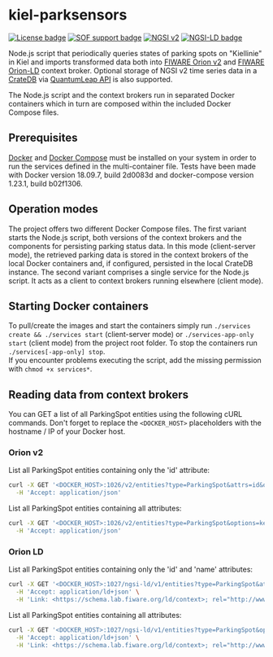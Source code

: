 # kiel-parksensors

[![License badge](https://img.shields.io/github/license/telefonicaid/fiware-orion.svg)](https://opensource.org/licenses/AGPL-3.0)
[![SOF support badge](https://nexus.lab.fiware.org/repository/raw/public/badges/stackoverflow/orion.svg)](http://stackoverflow.com/questions/tagged/fiware-orion)
[![NGSI v2](https://nexus.lab.fiware.org/repository/raw/public/badges/specifications/ngsiv2.svg)](http://fiware-ges.github.io/orion/api/v2/stable/)
[![NGSI-LD badge](https://img.shields.io/badge/NGSI-LD-red.svg)](https://www.etsi.org/deliver/etsi_gs/CIM/001_099/009/01.02.01_60/gs_cim009v010201p.pdf)

Node.js script that periodically queries states of parking spots on "Kiellinie" in Kiel and imports transformed data both into [FIWARE Orion v2](https://github.com/telefonicaid/fiware-orion) and [FIWARE Orion-LD](https://github.com/FIWARE/context.Orion-LD) context broker. Optional storage of NGSI v2 time series data in a [CrateDB](https://crate.io/) via [QuantumLeap API](https://github.com/smartsdk/ngsi-timeseries-api) is also supported.  

The Node.js script and the context brokers run in separated Docker containers which in turn are composed within the included Docker Compose files.


## Prerequisites ##

[Docker](https://www.docker.com/) and [Docker Compose](https://github.com/docker/compose) must be installed on your system in order to run the services defined in the multi-container file. Tests have been made with Docker version 18.09.7, build 2d0083d and docker-compose version 1.23.1, build b02f1306.

## Operation modes ##

The project offers two different Docker Compose files. The first variant starts the Node.js script, both versions of the context brokers and the components for persisting parking status data. In this mode (client-server mode), the retrieved parking data is stored in the context brokers of the local Docker containers and, if configured, persisted in the local CrateDB instance.
The second variant comprises a single service for the Node.js script. It acts as a client to context brokers running elsewhere (client mode).

## Starting Docker containers ##

To pull/create the images and start the containers simply run `./services create && ./services start` (client-server mode) or `./services-app-only start` (client mode) from the project root folder.
To stop the containers run `./services[-app-only] stop`.   
If you encounter problems executing the script, add the missing permission with `chmod +x services*`.

## Reading data from context brokers ##

You can GET a list of all ParkingSpot entities using the following cURL commands. Don't forget to replace the `<DOCKER_HOST>` placeholders with the hostname / IP of your Docker host.  

### Orion v2 ###
List all ParkingSpot entities containing only the 'id' attribute:  

``` bash
curl -X GET '<DOCKER_HOST>:1026/v2/entities?type=ParkingSpot&attrs=id&options=keyValues' \
  -H 'Accept: application/json'
```
  
List all ParkingSpot entities containing all attributes:  

``` bash
curl -X GET '<DOCKER_HOST>:1026/v2/entities?type=ParkingSpot&options=keyValues' \
  -H 'Accept: application/json'
```

### Orion LD ###
List all ParkingSpot entities containing only the 'id' and 'name' attributes:  

``` bash
curl -X GET '<DOCKER_HOST>:1027/ngsi-ld/v1/entities?type=ParkingSpot&attrs=id,name&options=keyValues' \
  -H 'Accept: application/ld+json' \
  -H 'Link: <https://schema.lab.fiware.org/ld/context>; rel="http://www.w3.org/ns/json-ld#context"; type="application/ld+json"'
```

List all ParkingSpot entities containing all attributes:  

``` bash
curl -X GET '<DOCKER_HOST>:1027/ngsi-ld/v1/entities?type=ParkingSpot&options=keyValues' \
  -H 'Accept: application/ld+json' \
  -H 'Link: <https://schema.lab.fiware.org/ld/context>; rel="http://www.w3.org/ns/json-ld#context"; type="application/ld+json"'
```
